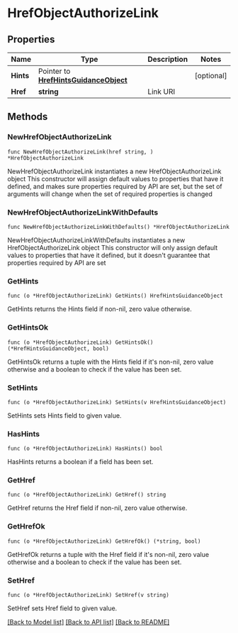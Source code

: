 # HrefObjectAuthorizeLink

## Properties

Name | Type | Description | Notes
------------ | ------------- | ------------- | -------------
**Hints** | Pointer to [**HrefHintsGuidanceObject**](HrefHintsGuidanceObject.md) |  | [optional] 
**Href** | **string** | Link URI | 

## Methods

### NewHrefObjectAuthorizeLink

`func NewHrefObjectAuthorizeLink(href string, ) *HrefObjectAuthorizeLink`

NewHrefObjectAuthorizeLink instantiates a new HrefObjectAuthorizeLink object
This constructor will assign default values to properties that have it defined,
and makes sure properties required by API are set, but the set of arguments
will change when the set of required properties is changed

### NewHrefObjectAuthorizeLinkWithDefaults

`func NewHrefObjectAuthorizeLinkWithDefaults() *HrefObjectAuthorizeLink`

NewHrefObjectAuthorizeLinkWithDefaults instantiates a new HrefObjectAuthorizeLink object
This constructor will only assign default values to properties that have it defined,
but it doesn't guarantee that properties required by API are set

### GetHints

`func (o *HrefObjectAuthorizeLink) GetHints() HrefHintsGuidanceObject`

GetHints returns the Hints field if non-nil, zero value otherwise.

### GetHintsOk

`func (o *HrefObjectAuthorizeLink) GetHintsOk() (*HrefHintsGuidanceObject, bool)`

GetHintsOk returns a tuple with the Hints field if it's non-nil, zero value otherwise
and a boolean to check if the value has been set.

### SetHints

`func (o *HrefObjectAuthorizeLink) SetHints(v HrefHintsGuidanceObject)`

SetHints sets Hints field to given value.

### HasHints

`func (o *HrefObjectAuthorizeLink) HasHints() bool`

HasHints returns a boolean if a field has been set.

### GetHref

`func (o *HrefObjectAuthorizeLink) GetHref() string`

GetHref returns the Href field if non-nil, zero value otherwise.

### GetHrefOk

`func (o *HrefObjectAuthorizeLink) GetHrefOk() (*string, bool)`

GetHrefOk returns a tuple with the Href field if it's non-nil, zero value otherwise
and a boolean to check if the value has been set.

### SetHref

`func (o *HrefObjectAuthorizeLink) SetHref(v string)`

SetHref sets Href field to given value.



[[Back to Model list]](../README.md#documentation-for-models) [[Back to API list]](../README.md#documentation-for-api-endpoints) [[Back to README]](../README.md)


